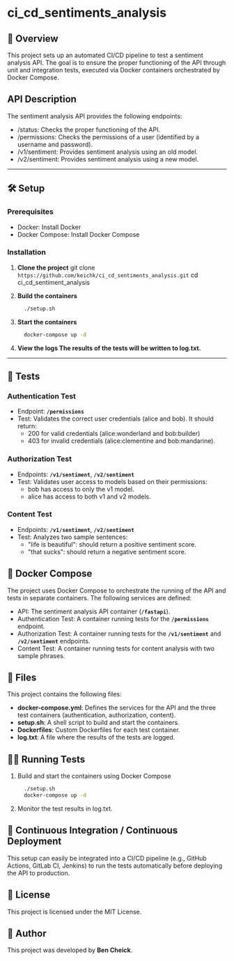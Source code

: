 # ci_cd_sentiments_analysis

## 📖 Overview
This project sets up an automated CI/CD pipeline to test a sentiment analysis API. The goal is to ensure the proper functioning of the API through unit and integration tests, executed via Docker containers orchestrated by Docker Compose.

## API Description
The sentiment analysis API provides the following endpoints:

  - /status: Checks the proper functioning of the API.
  - /permissions: Checks the permissions of a user (identified by a username and password).
  - /v1/sentiment: Provides sentiment analysis using an old model.
  - /v2/sentiment: Provides sentiment analysis using a new model.

---

## 🛠️ Setup

### Prerequisites
- Docker: Install Docker
- Docker Compose: Install Docker Compose

### Installation
1. **Clone the project**
git clone `https://github.com/keichk/ci_cd_sentiments_analysis.git`
cd ci_cd_sentiment_analysis

2. **Build the containers**
    ```bash
      ./setup.sh
3. **Start the containers**
    ```bash
      docker-compose up -d
4. **View the logs The results of the tests will be written to log.txt.**
   
---

## 🧪 Tests

### Authentication Test
- Endpoint: **`/permissions`**
- Test: Validates the correct user credentials (alice and bob). It should return:
    - 200 for valid credentials (alice:wonderland and bob:builder)
    - 403 for invalid credentials (alice:clementine and bob:mandarine).

### Authorization Test
- Endpoints: **`/v1/sentiment`**, **`/v2/sentiment`**
- Test: Validates user access to models based on their permissions:
    - bob has access to only the v1 model.
    - alice has access to both v1 and v2 models.
  
### Content Test
-  Endpoints: **`/v1/sentiment`**, **`/v2/sentiment`**
- Test: Analyzes two sample sentences:
    - "life is beautiful": should return a positive sentiment score.
    -  "that sucks": should return a negative sentiment score.

## 🚀 Docker Compose
The project uses Docker Compose to orchestrate the running of the API and tests in separate containers. The following services are defined:

  - API: The sentiment analysis API container (**`/fastapi`**).
  - Authentication Test: A container running tests for the **`/permissions`** endpoint.
  - Authorization Test: A container running tests for the **`/v1/sentiment`** and **`/v2/sentiment`** endpoints.
  - Content Test: A container running tests for content analysis with two sample phrases.

## 📄 Files
This project contains the following files:

 - **docker-compose.yml**: Defines the services for the API and the three test containers (authentication, authorization, content).
 - **setup.sh**: A shell script to build and start the containers.
 - **Dockerfiles**: Custom Dockerfiles for each test container.
 - **log.txt**: A file where the results of the tests are logged.

## 👨‍💻 Running Tests

1. Build and start the containers using Docker Compose
    ```bash
      ./setup.sh
      docker-compose up -d

2. Monitor the test results in log.txt.

## 🤖 Continuous Integration / Continuous Deployment
This setup can easily be integrated into a CI/CD pipeline (e.g., GitHub Actions, GitLab CI, Jenkins) to run the tests automatically before deploying the API to production.

## 📜 License
This project is licensed under the MIT License.

## 👤 Author
This project was developed by **Ben Cheick**.
